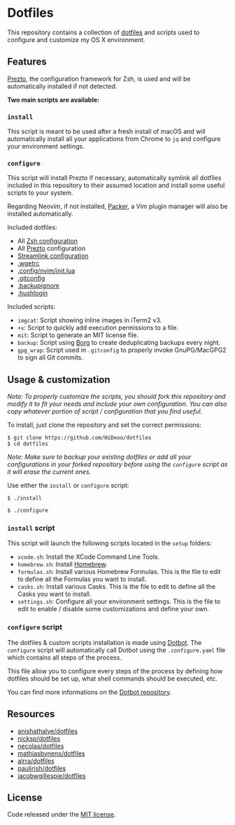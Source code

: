 # Dotfiles

This repository contains a collection of [dotfiles](https://dotfiles.github.io/) and scripts used to configure and customize my OS X environment.

## Features

[Prezto](https://github.com/sorin-ionescu/prezto), the configuration framework for Zsh, is used and will be automatically installed if not detected.

**Two main scripts are available:**

### `install`

This script is meant to be used after a fresh install of macOS and will automatically install all your applications from Chrome to `jq` and configure your environment settings.

### `configure`

This script will install Prezto if necessary, automatically symlink all dotfiles included in this repository to their assumed location and install some useful scripts to your system.

Regarding Neovim, if not installed, [Packer](https://github.com/wbthomason/packer.nvim/), a Vim plugin manager will also be installed automatically.

Included dotfiles:

- All [Zsh configuration](http://zsh.sourceforge.net/Intro/intro_3.html#SEC3)
- All [Prezto](https://github.com/sorin-ionescu/prezto) configuration
- [Streamlink configuration](https://streamlink.github.io/cli/config.html)
- [.wgetrc](https://www.gnu.org/software/wget/manual/html_node/Wgetrc-Commands.html)
- [.config/nvim/init.lua](https://neovim.io/doc/user/starting.html#init.lua)
- [.gitconfig](https://git-scm.com/docs/git-config)
- [.backupignore](https://borgbackup.readthedocs.io/en/stable/usage/help.html?highlight=fnmatch#borg-help-patterns)
- [.hushlogin](https://man7.org/linux/man-pages/man1/login.1.html)

Included scripts:

- `imgcat`: Script showing inline images in iTerm2 v3.
- `+x`: Script to quickly add execution permissions to a file.
- `mit`: Script to generate an MIT license file.
- `backup`: Script using [Borg](https://borgbackup.readthedocs.io/) to create deduplicating backups every night.
- `gpg_wrap`: Script used in `.gitconfig` to properly invoke GnuPG/MacGPG2 to sign all Git commits.

## Usage & customization

_Note: To properly customize the scripts, you should fork this repository and modify it to fit your needs and include your own configuration. You can also copy whatever portion of script / configuration that you find useful._

To install, just clone the repository and set the correct permissions:

```console
$ git clone https://github.com/HiDeoo/dotfiles
$ cd dotfiles
```

_Note: Make sure to backup your existing dotfiles or add all your configurations in your forked repository before using the `configure` script as it will erase the current ones._

Use either the `install` or `configure` script:

```console
$ ./install
```

```console
$ ./configure
```

### `install` script

This script will launch the following scripts located in the `setup` folders:

- `xcode.sh`: Install the XCode Command Line Tools.
- `homebrew.sh`: Install [Homebrew](https://brew.sh/).
- `formulas.sh`: Install various Homebrew Formulas. This is the file to edit to define all the Formulas you want to install.
- `casks.sh`: Install various Casks. This is the file to edit to define all the Casks you want to install.
- `settings.sh`: Configure all your environment settings. This is the file to edit to enable / disable some customizations and define your own.

### `configure` script

The dotfiles & custom scripts installation is made using [Dotbot](https://github.com/anishathalye/dotbot). The `configure` script will automatically call Dotbot using the `.configure.yaml` file which contains all steps of the process.

This file allow you to configure every steps of the process by defining how dotfiles should be set up, what shell commands should be executed, etc.

You can find more informations on the [Dotbot repository](https://github.com/anishathalye/dotbot).

## Resources

- [anishathalye/dotfiles](https://github.com/anishathalye/dotfiles)
- [nicksp/dotfiles](https://github.com/nicksp/dotfiles)
- [necolas/dotfiles](https://github.com/necolas/dotfiles)
- [mathiasbynens/dotfiles](https://github.com/mathiasbynens/dotfiles)
- [alrra/dotfiles](https://github.com/alrra/dotfiles)
- [paulirish/dotfiles](https://github.com/paulirish/dotfiles)
- [jacobwgillespie/dotfiles](https://github.com/jacobwgillespie/dotfiles)

## License

Code released under the [MIT license](https://github.com/HiDeoo/dotfiles/blob/main/LICENSE.md).
